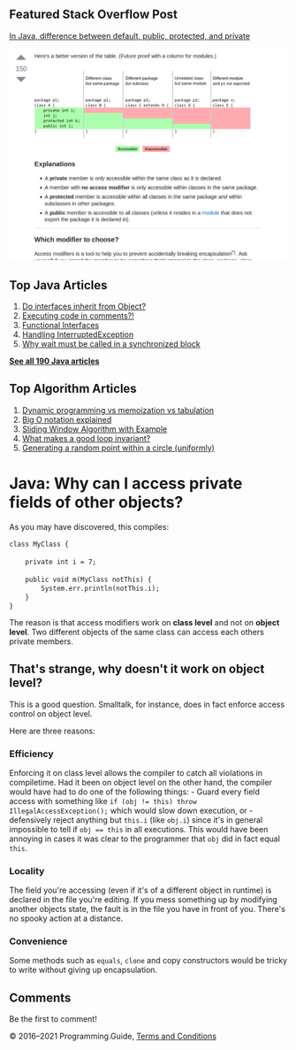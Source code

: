 



## Featured Stack Overflow Post

[In Java, difference between default, public, protected, and private](https://stackoverflow.com/a/33627846/276052)

[<img src="../images/so-featured-33627846.png" alt="StackOverflow screenshot thumbnail" class="screenshot" />](https://stackoverflow.com/a/33627846/276052)



## Top Java Articles

1.  [Do interfaces inherit from Object?](do-interfaces-inherit-from-object.html)
2.  [Executing code in comments?!](executing-code-in-comments.html)
3.  [Functional Interfaces](functional-interfaces.html)
4.  [Handling InterruptedException](handling-interrupted-exceptions.html)
5.  [Why wait must be called in a synchronized block](why-wait-must-be-in-synchronized.html)

[**See all 190 Java articles**](index.html)

## Top Algorithm Articles

1.  [Dynamic programming vs memoization vs tabulation](../dynamic-programming-vs-memoization-vs-tabulation.html)
2.  [Big O notation explained](../big-o-notation-explained.html)
3.  [Sliding Window Algorithm with Example](../sliding-window-example.html)
4.  [What makes a good loop invariant?](../what-makes-a-good-loop-invariant.html)
5.  [Generating a random point within a circle (uniformly)](../random-point-within-circle.html)

# Java: Why can I access private fields of other objects?

As you may have discovered, this compiles:

    class MyClass {

        private int i = 7;

        public void m(MyClass notThis) {
            System.err.println(notThis.i);
        }
    }

The reason is that access modifiers work on **class level** and not on **object level**. Two different objects of the same class can access each others private members.

## That's strange, why doesn't it work on object level?

This is a good question. Smalltalk, for instance, does in fact enforce access control on object level.

Here are three reasons:

### Efficiency

Enforcing it on class level allows the compiler to catch all violations in compiletime. Had it been on object level on the other hand, the compiler would have had to do one of the following things: - Guard every field access with something like `if (obj != this) throw IllegalAccessException();` which would slow down execution, or - defensively reject anything but `this.i` (like `obj.i`) since it's in general impossible to tell if `obj == this` in all executions. This would have been annoying in cases it was clear to the programmer that `obj` did in fact equal `this`.

### Locality

The field you're accessing (even if it's of a different object in runtime) is declared in the file you're editing. If you mess something up by modifying another objects state, the fault is in the file you have in front of you. There's no spooky action at a distance.

### Convenience

Some methods such as `equals`, `clone` and copy constructors would be tricky to write without giving up encapsulation.

## Comments

Be the first to comment!

© 2016–2021 Programming.Guide, [Terms and Conditions](../terms-and-conditions.html)
